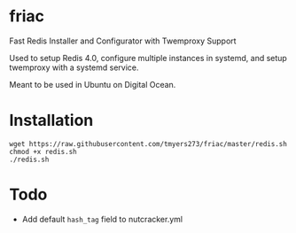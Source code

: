 # friac
Fast Redis Installer and Configurator with Twemproxy Support

Used to setup Redis 4.0, configure multiple instances in systemd, and setup twemproxy with a systemd service.

Meant to be used in Ubuntu on Digital Ocean.

# Installation

```
wget https://raw.githubusercontent.com/tmyers273/friac/master/redis.sh
chmod +x redis.sh
./redis.sh
```

# Todo

- Add default `hash_tag` field to nutcracker.yml
